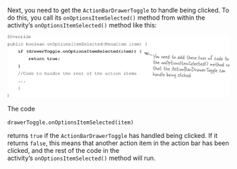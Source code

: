 Next, you need to get the `ActionBarDrawerToggle` to handle being clicked. To do this, you call its `onOptionsItemSelected()` method from within the activity’s `onOptionsItemSelected()` method like this:

![](.guides/img/43.png)

The code 
```
drawerToggle.onOptionsItemSelected(item)
```
returns `true` if the `ActionBarDrawerToggle` has handled being clicked. If it returns `false`, this means that another action item in the action bar has been clicked, and the rest of the code in the activity’s `onOptionsItemSelected()` method will run.
